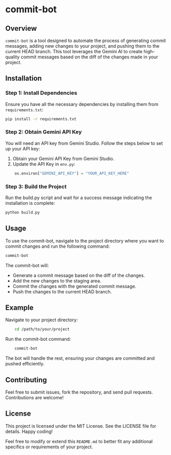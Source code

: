 # commit-bot

## Overview

`commit-bot` is a tool designed to automate the process of generating commit messages, adding new changes to your project, and pushing them to the current HEAD branch. This tool leverages the Gemini AI to create high-quality commit messages based on the diff of the changes made in your project.

## Installation

### Step 1: Install Dependencies

Ensure you have all the necessary dependencies by installing them from `requirements.txt`:

```sh
pip install -r requirements.txt
```

### Step 2: Obtain Gemini API Key

You will need an API key from Gemini Studio. Follow the steps below to set up your API key:

1. Obtain your Gemini API Key from Gemini Studio.
2. Update the API Key in `env.py`:

```python
    os.environ["GEMINI_API_KEY"] = "YOUR_API_KEY_HERE"
```

### Step 3: Build the Project

Run the build.py script and wait for a success message indicating the installation is complete:

```sh
python build.py
```

## Usage

To use the commit-bot, navigate to the project directory where you want to commit changes and run the following command:

```sh
commit-bot
```

The commit-bot will:

- Generate a commit message based on the diff of the changes.
- Add the new changes to the staging area.
- Commit the changes with the generated commit message.
- Push the changes to the current HEAD branch.

## Example

Navigate to your project directory:

```sh
    cd /path/to/your/project
```

Run the commit-bot command:

```sh
    commit-bot
```

The bot will handle the rest, ensuring your changes are committed and pushed efficiently.

## Contributing

Feel free to submit issues, fork the repository, and send pull requests. Contributions are welcome!

## License

This project is licensed under the MIT License. See the LICENSE file for details.
Happy coding!

Feel free to modify or extend this `README.md` to better fit any additional specifics or requirements of your project.
